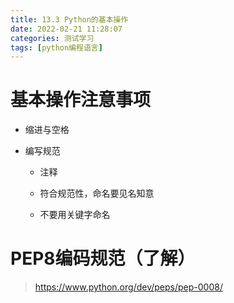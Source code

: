```yaml
---
title: 13.3 Python的基本操作
date: 2022-02-21 11:28:07
categories: 测试学习
tags: [python编程语言]
---
```




# 基本操作注意事项

- 缩进与空格

- 编写规范

    - 注释

    - 符合规范性，命名要见名知意

    - 不要用关键字命名

# PEP8编码规范（了解）

> <https://www.python.org/dev/peps/pep-0008/>
